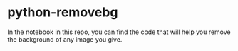 # python-removebg

In the notebook in this repo, you can find the code that will help you remove the background of any image you give.
